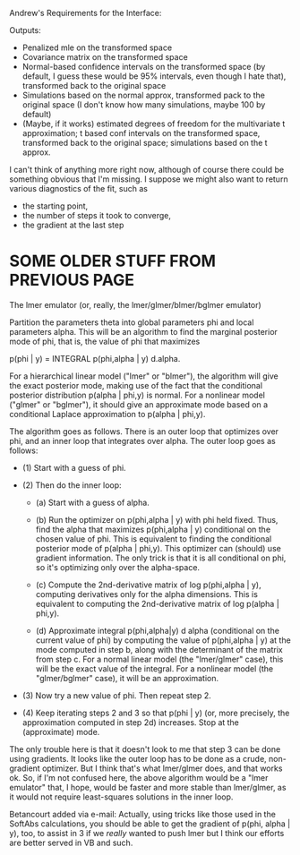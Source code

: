 Andrew's Requirements for the Interface:

Outputs:

* Penalized mle on the transformed space 
* Covariance matrix on the transformed space
* Normal-based confidence intervals on the transformed space (by default, I guess these would be 95% intervals, even though I hate that), transformed back to the original space
* Simulations based on the normal approx, transformed pack to the original space (I don't know how many simulations, maybe 100 by default)
* (Maybe, if it works) estimated degrees of freedom for the multivariate t approximation; t based conf intervals on the transformed space, transformed back to the original space; simulations based on the t approx.

I can't think of anything more right now, although of course there could be something obvious that I'm missing.  I suppose we might also want to return various diagnostics of the fit, such as 

* the starting point, 
* the number of steps it took to converge, 
* the gradient at the last step

# SOME OLDER STUFF FROM PREVIOUS PAGE

The lmer emulator (or, really, the lmer/glmer/blmer/bglmer emulator)

Partition the parameters theta into global parameters phi and local parameters alpha.  This will be an algorithm to find the marginal posterior mode of phi, that is, the value of phi that maximizes 

p(phi | y) = INTEGRAL p(phi,alpha | y) d.alpha.  

For a hierarchical linear model ("lmer" or "blmer"), the algorithm will give the exact posterior mode, making use of the fact that the conditional posterior distribution p(alpha | phi,y) is normal.  For a nonlinear model ("glmer" or "bglmer"), it should give an approximate mode based on a conditional Laplace approximation to p(alpha | phi,y).

The algorithm goes as follows.  There is an outer loop that optimizes over phi, and an inner loop that integrates over alpha.
The outer loop goes as follows:

* (1) Start with a guess of phi.

* (2) Then do the inner loop:

    * (a) Start with a guess of alpha.

    *  (b) Run the optimizer on p(phi,alpha | y) with phi held fixed.  Thus, find the alpha that maximizes p(phi,alpha | y) conditional on the chosen value of phi.  This is equivalent to finding the conditional posterior mode of p(alpha | phi,y).  This optimizer can (should) use gradient information.  The only trick is that it is all conditional on phi, so it's optimizing only over the alpha-space.

    *  (c) Compute the 2nd-derivative matrix of log p(phi,alpha | y), computing derivatives only for the alpha dimensions.  This is equivalent to computing the 2nd-derivative matrix of log p(alpha | phi,y).

    *  (d) Approximate integral p(phi,alpha|y) d alpha (conditional on the current value of phi) by computing the value of p(phi,alpha | y) at the mode computed in step b, along with the determinant of the matrix from step c.  For a normal linear model (the "lmer/glmer" case), this will be the exact value of the integral.  For a nonlinear model (the "glmer/bglmer" case), it will be an approximation.

* (3) Now try a new value of phi.  Then repeat step 2.

* (4) Keep iterating steps 2 and 3 so that p(phi | y) (or, more precisely, the approximation computed in step 2d) increases.  Stop at the (approximate) mode.

The only trouble here is that it doesn't look to me that step 3 can be done using gradients.  It looks like the outer loop has to be done as a crude, non-gradient optimizer.  But I think that's what lmer/glmer does, and that works ok.  So, if I'm not confused here, the above algorithm would be a "lmer emulator" that, I hope, would be faster and more stable than lmer/glmer, as it would not require least-squares solutions in the inner loop.

Betancourt added via e-mail:   Actually, using tricks like those used in the SoftAbs calculations, you should be able to get the gradient of p(phi, alpha | y), too, to assist in 3 if we _really_ wanted to push lmer but I think our efforts are better served in VB and such.
